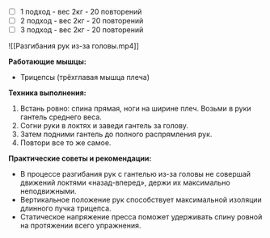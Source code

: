 
- [ ] 1 подход - вес 2кг - 20 повторений
- [ ] 2 подход - вес 2кг - 20 повторений
- [ ] 3 подход - вес 2кг - 20 повторений

![[Разгибания рук из-за головы.mp4]]

**Работающие мышцы:**

-   Трицепсы (трёхглавая мышца плеча)

**Техника выполнения:**

1.  Встань ровно: спина прямая, ноги на ширине плеч. Возьми в руки гантель среднего веса.
2.  Согни руки в локтях и заведи гантель за голову.
3.  Затем подними гантель до полного распрямления рук. 
4.  Повтори все то же самое.

**Практические советы и рекомендации:**

-   В процессе разгибания рук с гантелью из-за головы не совершай движений локтями «назад-вперед», держи их максимально неподвижными.
-   Вертикальное положение рук способствует максимальной изоляции длинного пучка трицепса.
-   Статическое напряжение пресса поможет удерживать спину ровной на протяжении всего упражнения.